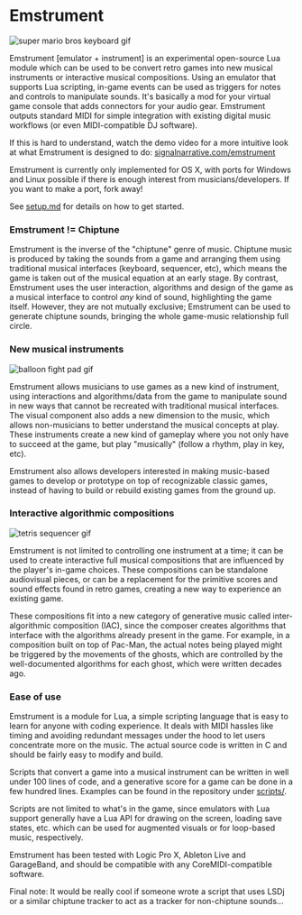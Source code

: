# Emstrument

![super mario bros keyboard gif](http://i.imgur.com/Ketq9ho.gif)

Emstrument [emulator + instrument] is an experimental open-source Lua module
which can be used to be convert retro games into new musical instruments or
interactive musical compositions. Using an emulator that supports Lua scripting, in-game 
events can be used as triggers for notes and controls to manipulate sounds.
It's basically a mod for your virtual game console that adds connectors for your audio gear.
Emstrument outputs standard MIDI for simple integration with existing digital music workflows
(or even MIDI-compatible DJ software).

If this is hard to understand, watch the demo video for a more intuitive look at
what Emstrument is designed to do: [signalnarrative.com/emstrument](http://www.signalnarrative.com/emstrument)

Emstrument is currently only implemented for OS X, with ports for Windows and
Linux possible if there is enough interest from musicians/developers. If you
want to make a port, fork away!

See [setup.md](documentation/setup.md) for details on how to get started.

### Emstrument != Chiptune

Emstrument is the inverse of the "chiptune" genre of music. Chiptune
music is produced by taking the sounds from a game and arranging them using
traditional musical interfaces (keyboard, sequencer, etc), which
means the game is taken out of the musical equation at an early stage. By
contrast, Emstrument uses the user 
interaction, algorithms and design of the game as a musical interface to control _any_
kind of sound, highlighting the game itself. However, they are not mutually exclusive;
Emstrument can be used to generate chiptune sounds, bringing the whole game-music 
relationship full circle.

### New musical instruments

![balloon fight pad gif](http://i.imgur.com/Gcoy7Mn.gif)

Emstrument allows musicians to use games as a new kind of instrument, using interactions 
and algorithms/data from the game to manipulate sound in new ways that cannot be 
recreated with traditional musical interfaces. The visual component also adds a new
dimension to the music, which allows non-musicians to better understand the
musical concepts at play. These instruments create a new kind of gameplay where
you not only have to succeed at the game, but play "musically" (follow a rhythm, play in 
key, etc).

Emstrument also allows developers interested in making music-based games to
develop or prototype on top of recognizable classic games, instead of having 
to build or rebuild existing games from the ground up.

### Interactive algorithmic compositions

![tetris sequencer gif](http://i.imgur.com/b3cJpDY.gif)

Emstrument is not limited to controlling one instrument at a time; it can be used to create
interactive full musical compositions that are
influenced by the player's in-game choices. These compositions can be standalone 
audiovisual pieces, or can be a replacement for the primitive scores and sound effects 
found in retro games, creating a new way to experience an existing game.

These compositions fit into a new category of generative music called
inter-algorithmic composition (IAC), since the composer creates algorithms that
interface with the algorithms already present in the game. For example, in a
composition built on top of Pac-Man, the actual notes being played might be
triggered by the movements of the ghosts, which are controlled by the
well-documented algorithms for each ghost, which were written decades ago.

### Ease of use

Emstrument is a module for Lua, a simple scripting language that is easy
to learn for anyone with coding experience. It deals with MIDI hassles like
timing and avoiding redundant messages under the hood to let users concentrate
more on the music. The actual source code is written in C and should be
fairly easy to modify and build.

Scripts that convert a game into a musical instrument can be written in well under 100
lines of code, and a generative score for a game can be done in a few
hundred lines. Examples can be found in the repository under [scripts/](scripts/).

Scripts are not limited to what's in the game, since emulators with Lua support
generally have a Lua API for drawing on the screen, loading save states, etc. which can be used
for augmented visuals or for loop-based music, respectively.

Emstrument has been tested with Logic Pro X, Ableton Live and GarageBand, and
should be compatible with any CoreMIDI-compatible software.

Final note: It would be really cool if someone wrote a script that uses LSDj or 
a similar chiptune tracker to act as a tracker for non-chiptune sounds...





